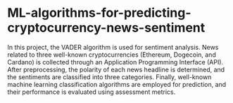 # ML-algorithms-for-predicting-cryptocurrency-news-sentiment


In this project, the VADER algorithm is used for sentiment analysis. News related to three well-known cryptocurrencies (Ethereum, Dogecoin, and Cardano) is collected through an Application Programming Interface (API). After preprocessing, the polarity of each news headline is determined, and the sentiments are classified into three categories. Finally, well-known machine learning classification algorithms are employed for prediction, and their performance is evaluated using assessment metrics.
